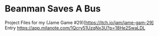 # Beanman Saves A Bus
Project Files for my (Jame Game #29)[https://itch.io/jam/jame-gam-29] Entry
https://app.milanote.com/1Qcry51UzqNx3U?p=18He2SwaLDL
